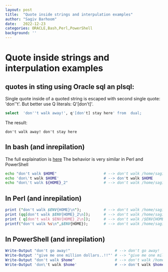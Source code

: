 ```yaml
---
layout: post
title:  "Quote inside strings and interpulation examples"
author: "Sagiv Barhoom"
date:   2022-12-23
categories: ORACLE,Bash,Perl,PowerShell 
background: ''
---
```

# Quote inside strings and interpulation examples

## quotes in sting using Oracle sql an plsql:
Single quote inside of a quoted string is escaped with second single quote: 'don''t'. But better use Q literals: Q'[don't]'.
```sql
select  'don''t walk away!', q'[don't] stay here' from  dual;
```
The result:
```
don't walk away! don't stay here
```

## In bash (and inrepilation)
The full explaination is [here](https://www.gnu.org/software/bash/manual/html_node/Double-Quotes.html)
The behavior is very similar in Perl and PowerShell
```bash
echo "don't walk $HOME"                     # --> don't walk /home/sagiv
echo 'don\'t walk $HOME'                    # --> don't walk $HOME
echo "don\'t walk ${HOME}_2"                # --> don't walk /home/sagiv_2
```

## In Perl (and inrepilation)
```perl
print ("don't walk $ENV{HOME}\n");          # --> don't walk /home/sagiv
print (qq[don't walk $ENV{HOME}_2\n]);      # --> don't walk /home/sagiv_2
print ( q[don't walk $ENV{HOME}_2\n]);      # --> don't walk /$ENV{HOME}_2\n <--no new line here
printf("don't walk %s\n",$ENV{HOME});       # --> don't walk /home/sagiv
```
 ## In PowerShell (and inrepilation)
```powershell
Write-Output "don't go away!"                    # --> don't go away!
Write-Output '"give me one million dollars..!!"' # --> "give me one million dollars..!!"
Write-Output "don't walk $home"                  # --> don't walk /home/sagiv
Write-Output 'don\'t walk $home'                 # --> don't walk $home
```




